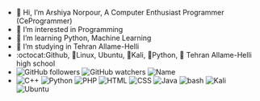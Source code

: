 - 👋 Hi, I’m Arshiya Norpour, A Computer Enthusiast Programmer (CeProgrammer)
- 👀 I’m interested in Programming
- 🌱 I’m learning Python, Machine Learning
- 🌱 I’m studying in Tehran Allame-Helli
- :octocat:Github, 🐧Linux, Ubuntu, 🐲Kali, 🐍Python, 🏫 Tehran Allame-Helli high school
- ![GitHub followers](https://img.shields.io/github/followers/ArshiyaNorpour?style=social) ![GitHub watchers](https://img.shields.io/github/watchers/ArshiyaNorpour/Arshiyanorpour?style=social) ![Name](https://img.shields.io/badge/Name-Arshiya-green) 
- ![C++](https://img.shields.io/badge/C++-blue) ![Python](https://img.shields.io/badge/Python-yellow) ![PHP](https://img.shields.io/badge/PHP-blue) ![HTML](https://img.shields.io/badge/HTML-red) ![CSS](https://img.shields.io/badge/CSS-red) ![Java](https://img.shields.io/badge/Java-red) ![bash](https://img.shields.io/badge/bash-green) ![Kali](https://img.shields.io/badge/Kali-blue) ![Ubuntu](https://img.shields.io/badge/Ubuntu-orange)




